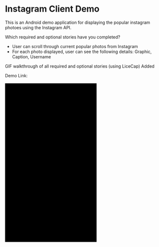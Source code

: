 <h1>Instagram Client Demo</h1>

<p>
This is an Android demo application for displaying the popular instagram photoes using the Instagram API.
</p>

<p>
Which required and optional stories have you completed?

- User can scroll through current popular photos from Instagram
- For each photo displayed, user can see the following details:
  Graphic, Caption, Username

</p>

</p>
GIF walkthrough of all required and optional stories (using LiceCap)
Added
</p>

<p>
Demo Link: <a href="https://github.com/Pradhnya/InstagramExample/blob/master/Demo/demo.gif"> <br> <br>
<img border="0" alt="W3Schools" src="https://github.com/Pradhnya/InstagramExample/blob/master/Demo/demo.gif" width="60%" height="60%"> <br>
</a>
</p>
